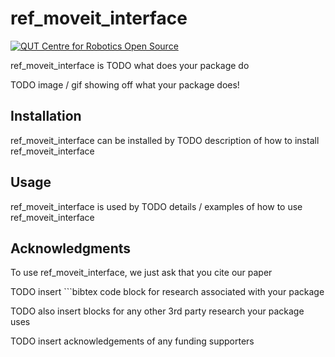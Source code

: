 <!-- Created with QCR's code template tool: https://github.com/qcr/code_templates -->

# ref_moveit_interface

[![QUT Centre for Robotics Open Source](https://github.com/qcr/qcr.github.io/raw/master/misc/badge.svg)](https://qcr.github.io)

<!--
Replace REPO_USER, & REPO_NAME in the lines below to get more auto-generated badges
![Primary language](https://img.shields.io/github/languages/top/REPO_USER/REPO_NAME)
[![License](https://img.shields.io/github/license/REPO_USER/REPO_NAME)](./BSD.txt)
-->

ref_moveit_interface is TODO what does your package do

TODO image / gif showing off what your package does!

## Installation

ref_moveit_interface can be installed by TODO description of how to install ref_moveit_interface

## Usage

ref_moveit_interface is used by TODO details / examples of how to use ref_moveit_interface

## Acknowledgments

To use ref_moveit_interface, we just ask that you cite our paper

TODO insert ```bibtex code block for research associated with your package

TODO also insert blocks for any other 3rd party research your package uses

TODO insert acknowledgements of any funding supporters
